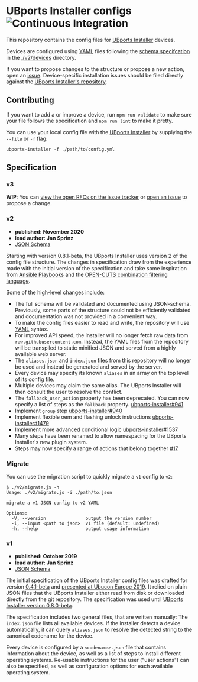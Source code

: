 # UBports Installer configs ![Continuous Integration](https://github.com/ubports/installer-configs/workflows/Continuous%20Integration/badge.svg)

This repository contains the config files for [UBports Installer](https://github.com/ubports/ubports-installer) devices.

Devices are configured using [YAML](https://yaml.org/) files following the [schema specifcation](./v2/schema/device.schema.yml) in the [./v2/devices](./v2/devices) directory.

If you want to propose changes to the structure or propose a new action, open an [issue](https://github.com/ubports/installer-configs/issues/new). Device-specific installation issues should be filed directly against the [UBports Installer's repository](https://github.com/ubports/ubports-installer/issues/new).

## Contributing

If you want to add a or improve a device, run `npm run validate` to make sure your file follows the specification and `npm run lint` to make it pretty.

You can use your local config file with the [UBports Installer](https://github.com/ubports/ubports-installer) by supplying the `--file` or `-f` flag:

```
ubports-installer -f ./path/to/config.yml
```

## Specification

### v3

**WIP**: You can [view the open RFCs on the issue tracker](https://github.com/ubports/installer-configs/issues?q=is%3Aissue+is%3Aopen+label%3Arfc) or [open an issue](https://github.com/ubports/installer-configs/issues/new/choose) to propose a change.

### v2

- **published: November 2020**
- **lead author: Jan Sprinz**
- [JSON Schema](https://github.com/ubports/installer-configs/blob/master/v2/schema/device.schema.yml)

Starting with version 0.8.1-beta, the UBports Installer uses version 2 of the config file structure. The changes in specification draw from the experience made with the initial version of the specification and take some inspiration from [Ansible Playbooks](https://www.ansible.com/) and the [OPEN-CUTS combination filtering language](https://www.open-cuts.org/).

Some of the high-level changes include:

- The full schema will be validated and documented using JSON-schema. Previously, some parts of the structure could not be efficiently validated and documentation was not provided in a convenient way.
- To make the config files easier to read and write, the repository will use [YAML](https://yaml.org/) syntax.
- For improved API speed, the installer will no longer fetch raw data from `raw.githubusercontent.com`. Instead, the YAML files from the repository will be transpiled to static minified JSON and served from a highly available web server.
- The `aliases.json` and `index.json` files from this repository will no longer be used and instead be generated and served by the server.
- Every device may specify its known `aliases` in an array on the top level of its config file.
- Multiple devices may claim the same alias. The UBports Installer will then consult the user to resolve the conflict.
- The `fallback_user_action` property has been deprecated. You can now specify a list of steps as the `fallback` property. [ubports-installer#941](https://github.com/ubports/ubports-installer/issues/941)
- Implement `group` step [ubports-installer#940](https://github.com/ubports/ubports-installer/issues/940)
- Implement flexible oem and flashing unlock instructions [ubports-installer#1479](https://github.com/ubports/ubports-installer/issues/1479)
- Implement more advanced conditional logic [ubports-installer#1537](https://github.com/ubports/ubports-installer/issues/1537)
- Many steps have been renamed to allow namespacing for the UBports Installer's new plugin system.
- Steps may now specify a range of actions that belong together [#17](https://github.com/ubports/installer-configs/issues/17)

### Migrate

You can use the migration script to quickly migrate a `v1` config to `v2`:

```
$ ./v2/migrate.js -h
Usage: ./v2/migrate.js -i ./path/to.json

migrate a v1 JSON config to v2 YAML

Options:
  -V, --version               output the version number
  -i, --input <path to json>  v1 file (default: undefined)
  -h, --help                  output usage information
```

### v1

- **published: October 2019**
- **lead author: Jan Sprinz**
- [JSON Schema](https://github.com/ubports/installer-configs/blob/master/v1/_device.schema.json)

The initial specification of the UBports Installer config files was drafted for version [0.4.1-beta](https://github.com/ubports/ubports-installer/releases/tag/0.4.1-beta) and [presented at Ubucon Europe 2019](https://youtu.be/2ZCDOe1CjZ8). It relied on plain JSON files that the UBports Installer either read from disk or downloaded directly from the git repository. The specification was used until [UBports Installer version 0.8.0-beta](https://github.com/ubports/ubports-installer/releases/tag/0.8.0-beta).

The specification includes two general files, that are written manually: The `index.json` file lists all available devices. If the installer detects a device automatically, it can query `aliases.json` to resolve the detected string to the canonical codename for the device.

Every device is configured by a `<codename>.json` file that contains information about the device, as well as a list of steps to install different operating systems. Re-usable instructions for the user ("user actions") can also be specified, as well as configuration options for each available operating system.

